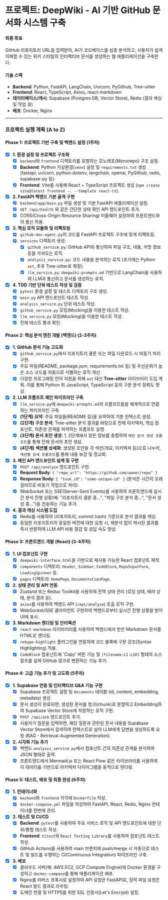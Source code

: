 # 프로젝트: DeepWiki - AI 기반 GitHub 문서화 시스템 구축

#### **최종 목표**
GitHub 리포지토리 URL을 입력받아, AI가 코드베이스를 심층 분석하고, 사용자가 쉽게 이해할 수 있는 위키 스타일의 인터랙티브 문서를 생성하는 웹 애플리케이션을 구축한다.

#### **기술 스택**
- **Backend**: Python, FastAPI, LangChain, Uvicorn, PyGithub, Tree-sitter
- **Frontend**: React, TypeScript, Axios, react-markdown
- **데이터베이스/캐시**: Supabase (Postgres DB, Vector Store), Redis (결과 캐싱 및 작업 큐)
- **배포**: Docker, Nginx

---

### **프로젝트 실행 계획 (A to Z)**

#### **Phase 1: 프로젝트 기반 구축 및 백엔드 설정 (1주차)**

- [X] **1. 환경 설정 및 프로젝트 구조화**
    - [X] `backend`와 `frontend` 디렉토리를 포함하는 모노레포(Monorepo) 구조 설정.
    - [X] **Backend**: Python 가상환경(`venv`) 설정 및 `requirements.txt` 생성 (fastapi, uvicorn, python-dotenv, langchain, openai, PyGithub, redis, supabase-py 등).
    - [X] **Frontend**: Vite를 사용해 React + TypeScript 프로젝트 생성 (`npm create vite@latest frontend -- --template react-ts`).
- [X] **2. FastAPI 백엔드 기본 골격 구현**
    - [X] `backend/app/main.py` 파일 생성 및 기본 FastAPI 애플리케이션 설정.
    - [X] `GET /api/health` 와 같은 간단한 상태 확인 API 엔드포인트 추가.
    - [X] CORS(Cross-Origin Resource Sharing) 미들웨어 설정하여 프론트엔드와의 통신 허용.
- [X] **3. 핵심 로직 모듈화 및 리팩토링**
    - [X] `github-doc-agent.py`의 코드를 FastAPI 프로젝트 구조에 맞게 리팩토링.
    - [X] `services` 디렉토리 생성:
        - [X] `github_service.py`: GitHub API와 통신하여 파일 구조, 내용, 커밋 정보 등을 가져오는 로직.
        - [X] `analysis_service.py`: 코드 내용을 분석하는 로직 (초기에는 Python `ast`, 추후 Tree-sitter로 확장).
        - [X] `llm_service.py`: `deepwiki-prompts.md` 기반으로 LangChain을 사용하여 LLM과 통신하고 문서를 생성하는 로직.
- [X] **4. TDD 기반 단위 테스트 작성 및 검증**
    - [X] `pytest` 환경 설정 및 테스트 디렉토리 구조 생성.
    - [X] `main.py` API 엔드포인트 테스트 작성.
    - [X] `analysis_service.py` 단위 테스트 작성.
    - [X] `github_service.py` 모킹(Mocking)을 이용한 테스트 작성.
    - [X] `llm_service.py` 모킹(Mocking)을 이용한 테스트 작성.
    - [X] 전체 테스트 통과 확인.

#### **Phase 2: 핵심 분석 엔진 개발 (백엔드) (2-3주차)**

- [X] **1. GitHub 분석 기능 고도화**
    - [X] `github_service.py`에서 리포지토리 클론 또는 파일 다운로드 시 비동기 처리 구현.
    - [X] 주요 파일(README, package.json, requirements.txt 등) 및 우선순위가 높은 소스 코드를 자동으로 식별하는 로직 개선.
    - [X] 다양한 프로그래밍 언어 지원을 위해 `ast` 대신 **Tree-sitter** 라이브러리 도입 계획. 이를 통해 Python 외 JavaScript, TypeScript 등의 구문 분석 정확도 향상.
- [X] **2. LLM 프롬프트 체인 파이프라인 구축**
    - [X] `llm_service.py`에 `deepwiki-prompts.md`의 프롬프트들을 체계적으로 연결하는 파이프라인 구축.
    - [X] **(1단계) 요약**: 주요 파일들(README 등)을 요약하여 기본 컨텍스트 생성.
    - [X] **(2단계) 구조 분석**: Tree-sitter 분석 결과를 바탕으로 전체 아키텍처, 핵심 컴포넌트, 의존성 관계를 파악하는 프롬프트 실행.
    - [X] **(3단계) 문서 초안 생성**: 1, 2단계에서 얻은 정보를 종합하여 `메인 문서 생성 프롬프트`를 통해 전체 문서의 초안 생성.
    - [X] **(4단계) 섹션별 상세화**: 생성된 초안을 각 섹션(개요, 아키텍처 등)으로 나누어, `섹션별 상세 프롬프트`를 통해 내용 보강 및 정교화.
- [X] **3. 메인 API 엔드포인트 설계 및 구현**
    - [X] `POST /api/analyze` 엔드포인트 구현.
    - [X] **Request Body**: `{ "repo_url": "https://github.com/owner/repo" }`
    - [X] **Response Body**: `{ "task_id": "some-unique-id" }` (분석은 시간이 오래 걸리므로 비동기 작업으로 처리).
    - [X] WebSocket 또는 SSE(Server-Sent Events)를 사용하여 프론트엔드에 실시간 분석 진행 상황(예: "리포지토리 클론 중...", "파일 구조 분석 중...", "문서 생성 중...")을 전송하는 기능 추가.
- [X] **4. 결과 캐싱 시스템 도입**
    - [X] Redis를 사용하여 (리포지토리, commit hash) 기준으로 분석 결과를 캐싱.
    - [X] 동일한 리포지토리의 동일한 버전에 대한 요청 시, 재분석 없이 캐시된 결과를 즉시 반환하여 LLM API 비용 절감 및 응답 속도 향상.

#### **Phase 3: 프론트엔드 개발 (React) (3-4주차)**

- [X] **1. UI 컴포넌트 구현**
    - [X] `deepwiki-interface.html`을 기반으로 재사용 가능한 React 컴포넌트 제작.
    - [X] `components` 디렉토리: `Header`, `Sidebar`, `CodeBlock`, `RepoInputForm`, `LoadingSpinner` 등.
    - [X] `pages` 디렉토리: `HomePage`, `DocumentationPage`.
- [X] **2. 상태 관리 및 API 연동**
    - [X] Zustand 또는 Redux Toolkit을 사용하여 전역 상태 관리 (로딩 상태, 에러 상태, 분석 결과 등).
    - [X] `axios`를 사용하여 백엔드 API (`/api/analyze`) 호출 로직 구현.
    - [X] WebSocket/SSE 클라이언트 구현하여 백엔드로부터 실시간 진행 상황을 받아 UI에 표시.
- [X] **3. Markdown 렌더링 및 인터랙션**
    - [X] `react-markdown` 라이브러리를 사용하여 백엔드에서 받은 Markdown 문서를 HTML로 렌더링.
    - [X] `rehype-highlight` 플러그인을 연동하여 코드 블록에 구문 강조(Syntax Highlighting) 적용.
    - [X] `CodeBlock` 컴포넌트에 'Copy' 버튼 기능 및 `[filename:L1-L10]` 형태의 소스 참조를 실제 GitHub 링크로 변환하는 기능 추가.

#### **Phase 4: 고급 기능 추가 및 고도화 (5주차)**

- [X] **1. Supabase 연동 및 인터랙티브 Q&A 기능 구현**
    - [X] Supabase 프로젝트 설정 및 `documents` 테이블 (id, content, embedding, metadata) 생성.
    - [X] 문서 생성이 완료되면, 생성된 문서를 청크(chunk)로 분할하고 Embedding하여 Supabase Vector Store에 저장하는 로직 구현.
    - [X] `POST /api/ask` 엔드포인트 추가.
    - [X] 사용자가 질문을 입력하면, 해당 질문과 관련된 문서 내용을 Supabase Vector Store에서 검색하여 컨텍스트로 삼아 LLM에게 답변을 생성하도록 요청 (RAG - Retrieval-Augmented Generation).
- [X] **2. 시각화 기능 추가**
    - [X] 백엔드 `analysis_service.py`에서 컴포넌트 간의 의존성 관계를 분석하여 JSON 형태로 출력.
    - [X] 프론트엔드에서 Mermaid.js 또는 React Flow 같은 라이브러리를 사용하여 이 데이터를 기반으로 아키텍처 다이어그램을 동적으로 렌더링.

#### **Phase 5: 테스트, 배포 및 최종 완성 (6주차)**

- [X] **1. 컨테이너화**
    - [X] `backend`와 `frontend` 각각에 `Dockerfile` 작성.
    - [X] `docker-compose.yml` 파일을 작성하여 FastAPI, React, Redis, Nginx 컨테이너를 한번에 관리.
- [X] **2. 테스트 및 CI/CD**
    - [X] **Backend**: `pytest`를 사용하여 주요 서비스 로직 및 API 엔드포인트에 대한 단위/통합 테스트 작성.
    - [X] **Frontend**: `Vitest`와 `React Testing Library`를 사용하여 컴포넌트 테스트 작성.
    - [X] GitHub Actions를 사용하여 main 브랜치에 push/merge 시 자동으로 테스트 및 빌드를 수행하는 CI(Continuous Integration) 파이프라인 구축.
- [X] **3. 배포**
    - [X] 클라우드 서버(예: AWS EC2, GCP Compute Engine)에 Docker 환경을 구성하고 `docker-compose`를 통해 애플리케이션 배포.
    - [X] Nginx를 리버스 프록시로 설정하여 API 요청은 FastAPI로, 정적 파일 요청은 React 빌드 결과로 라우팅.
    - [X] 도메인 연결 및 HTTPS를 위한 SSL 인증서(Let's Encrypt) 설정.
